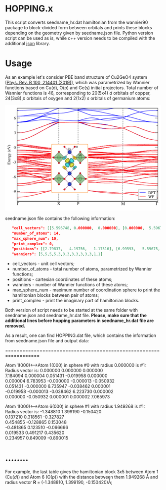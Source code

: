 # HOPPING.x

This script converts seedname_hr.dat hamiltonian from  the wannier90 package to block-divided form between orbitals and prints these blocks depending on the geometry given by seedname.json file. Python version script can be used as is, while c++ version needs to be compiled with the additional [json](https://github.com/nlohmann/json) library.

# Usage 

As an example let's consider PBE band structure of Cu2GeO4 system [[Phys. Rev. B 100, 214401 (2019)](https://journals.aps.org/prb/abstract/10.1103/PhysRevB.100.214401)], which was parametrized by Wannier functions based on Cu(d), O(p) and Ge(s) initial projectors. Total number of Wannier functions is 46, corresponding to 20(5x4) *d* orbitals of copper, 24(3x8) *p* orbitals of oxygen and 2(1x2) *s* orbitals of germanium atoms:

![alt text](https://github.com/danis-b/HOPPING/blob/main/example/bands.png)

seedname.json file contains the following information:

```json
   "cell_vectors": [[5.596748, 0.000000,  0.000000], [0.000000,  5.596748,  0.000000], [2.798374, 2.798374, 4.700648]],
   "number_of_atoms": 14,
   "max_sphere_num": 10,
   "print_complex": 0,
   "positions": [[2.79837,   4.19756,   1.17516], [6.99593,   5.59675,   3.52549], [2.79837,   1.39919,   1.17516], [4.19756,   5.59675,   3.52549], [5.59675,   6.94556,   3.37506], [1.44956,   5.59675,   1.02474], [5.59675,   4.24793,   3.37506], [4.14719,   5.59675,   1.02474], [2.79837,   4.24793,   3.67591], [1.44956,   2.79837,   1.32558], [2.79837,   6.94556,   3.67591], [4.14719,   2.79837,   1.32558], [0.00000,   0.00000,   0.00000], [5.59675,   2.79837,   2.35032]],
   "wanniers": [5,5,5,5,3,3,3,3,3,3,3,3,1,1]
```
* cell_vectors - unit cell vectors;
* number_of_atoms - total number of atoms, parametrized by Wannier functions;
* positions - cartesian coordinates of these atoms;
* wanniers - number of Wannier functions of these atoms;
* max_sphere_num - maximum number of coordination sphere to print the hamiltonian blocks between pair of atoms;
* print_complex - print the imaginary part of hamiltonian blocks. 

Both version of script needs to be started at the same folder with seedname.json and seedname_hr.dat file. **Please, make sure that the additional lines before hopping parameters in seedname_hr.dat file are removed.**

As a result, one can find HOPPING.dat file, which contains the information from seedname.json file and output data:

==================================================================

Atom 1(000)<-->Atom 1(000) in sphere #0 with radius 0.000000 is #1:  
Radius vector is: 0.000000 0.000000 0.000000 \
7.184094  0.000004  0.051431  -0.019958  0.000000  
0.000004  6.783953  -0.000000  -0.000013  -0.050932  
0.051431  -0.000000  6.735947  -0.038462  0.000001  
-0.019958  -0.000013  -0.038462  6.223730  0.000002  
0.000000  -0.050932  0.000001  0.000002  7.065973  

Atom 1(000)<-->Atom 6(000) in sphere #1 with radius 1.949268 is #1:  
Radius vector is: -1.348810 1.399190 -0.150420 \
0.137210  0.318561  -0.327827  
0.454855  -0.128865  0.153048  
-0.481865  0.123510  -0.066666  
0.019533  0.491217  0.435620  
0.234957  0.849009  -0.890015  

........
==================================================================

For example, the last table gives the hamiltonian block 3x5 between Atom 1 (Cu(*d*)) and Atom 6 (O(*p*)) with the distance between them 1.949268 Å and radius vector **R** = (-1.348810, 1.399190, -0.150420)Å;




